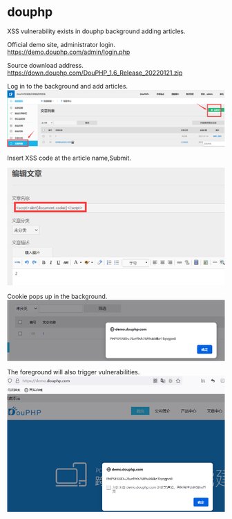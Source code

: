 # douphp
XSS vulnerability exists in douphp background adding articles.

Official demo site, administrator login.
https://demo.douphp.com/admin/login.php

Source download address.
https://down.douphp.com/DouPHP_1.6_Release_20220121.zip


Log in to the background and add articles.
![image](1.png)

Insert XSS code at the article name,Submit.
<script>alert(document.cookie)</script>
![image](2.png)

Cookie pops up in the background.
![image](3.png)

The foreground will also trigger vulnerabilities.
![image](4.png)
